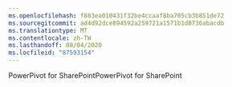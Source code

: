 ```yaml
---
ms.openlocfilehash: f883ea010431f32be4ccaaf8ba705cb3b851de72
ms.sourcegitcommit: ad4d92dce894592a259721a1571b1d8736abacdb
ms.translationtype: MT
ms.contentlocale: zh-TW
ms.lasthandoff: 08/04/2020
ms.locfileid: "87593154"
---
```

<span data-ttu-id="1167c-101">PowerPivot for SharePoint</span><span class="sxs-lookup"><span data-stu-id="1167c-101">PowerPivot for SharePoint</span></span>
